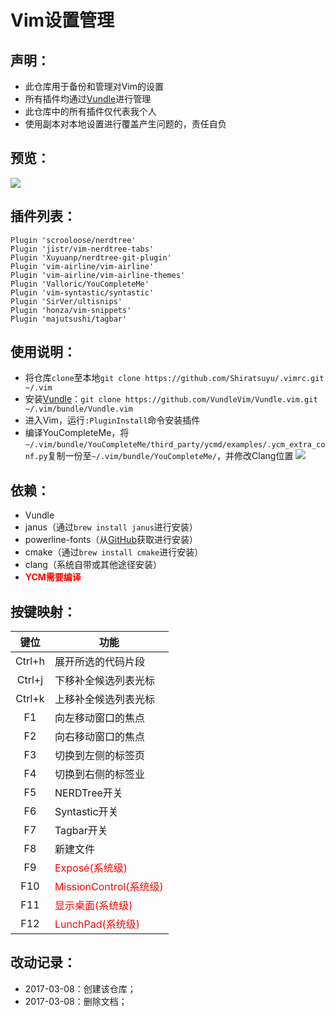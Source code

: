 # Vim设置管理

## 声明：
* 此仓库用于备份和管理对Vim的设置
* 所有插件均通过[Vundle](https://github.com/VundleVim/Vundle.vim)进行管理
* 此仓库中的所有插件仅代表我个人
* 使用副本对本地设置进行覆盖产生问题的，责任自负

## 预览：
![](http://blog.matsuyoi.com/images/programs/vim/preview.jpg)

## 插件列表：
```vim
Plugin 'scrooloose/nerdtree'           
Plugin 'jistr/vim-nerdtree-tabs'       
Plugin 'Xuyuanp/nerdtree-git-plugin'   
Plugin 'vim-airline/vim-airline'       
Plugin 'vim-airline/vim-airline-themes'
Plugin 'Valloric/YouCompleteMe'        
Plugin 'vim-syntastic/syntastic'       
Plugin 'SirVer/ultisnips'              
Plugin 'honza/vim-snippets'            
Plugin 'majutsushi/tagbar'             
```

## 使用说明：
* 将仓库`clone`至本地`git clone https://github.com/Shiratsuyu/.vimrc.git ~/.vim`
* 安装[Vundle](https://github.com/VundleVim/Vundle.vim)：`git clone https://github.com/VundleVim/Vundle.vim.git ~/.vim/bundle/Vundle.vim`
* 进入Vim，运行`:PluginInstall`命令安装插件
* 编译YouCompleteMe，将`~/.vim/bundle/YouCompleteMe/third_party/ycmd/examples/.ycm_extra_conf.py`复制一份至`~/.vim/bundle/YouCompleteMe/`，并修改Clang位置
![](http://blog.matsuyoi.com/images/programs/vim/clang.jpg)

## 依赖：
* Vundle
* janus（通过`brew install janus`进行安装）
* powerline-fonts（从[GitHub](https://github.com/powerline/fonts)获取进行安装）
* cmake（通过`brew install cmake`进行安装）
* clang（系统自带或其他途径安装）
* <font color="red">**YCM需要编译**</font>

## 按键映射：
键位|功能
:-:|--------------
Ctrl+h|展开所选的代码片段
Ctrl+j|下移补全候选列表光标
Ctrl+k|上移补全候选列表光标
F1 |向左移动窗口的焦点
F2 |向右移动窗口的焦点
F3 |切换到左侧的标签页
F4 |切换到右侧的标签业
F5 |NERDTree开关
F6 |Syntastic开关
F7 |Tagbar开关
F8 |新建文件
F9 |<font color="red">Exposé(系统级)</font>
F10|<font color="red">MissionControl(系统级)</font>
F11|<font color="red">显示桌面(系统级)</font>
F12|<font color="red">LunchPad(系统级)</font>

## 改动记录：
* 2017-03-08：创建该仓库；
* 2017-03-08：删除文档；
